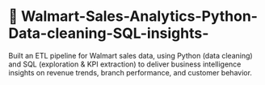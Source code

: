 # 🔗 Walmart-Sales-Analytics-Python-Data-cleaning-SQL-insights-
Built an ETL pipeline for Walmart sales data, using Python (data cleaning) and SQL (exploration &amp; KPI extraction) to deliver business intelligence insights on revenue trends, branch performance, and customer behavior.
